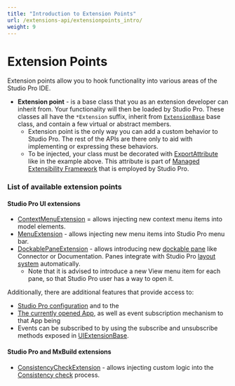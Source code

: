 ```yaml
---
title: "Introduction to Extension Points"
url: /extensions-api/extensionpoints_intro/
weight: 9
---
```


# Extension Points

Extension points allow you to hook functionality into various areas of the Studio Pro IDE.

- **Extension point** - is a base class that you as an extension developer can inherit from. Your functionality will then be loaded by Studio Pro. These classes all have the `*Extension` suffix,
  inherit from [`ExtensionBase`](xref:Mendix.StudioPro.ExtensionsAPI.ExtensionBase) base class, and contain a few virtual or abstract members.
  - Extension point is the only way you can add a custom behavior to Studio Pro. The rest of the APIs are there only to aid with implementing or expressing these behaviors.
  - To be injected, your class must be decorated with [ExportAttribute](https://docs.microsoft.com/en-us/dotnet/api/system.composition.exportattribute?view=dotnet-plat-ext-6.0)
    like in the example above. This attribute is part of [Managed Extensibility Framework](https://docs.microsoft.com/en-us/dotnet/framework/mef/)
    that is employed by Studio Pro.

### List of available extension points

#### Studio Pro UI extensions
- [ContextMenuExtension](xref:Mendix.StudioPro.ExtensionsAPI.UI.Menu.ContextMenuExtension`1) = allows injecting new context menu items into model elements.
- [MenuExtension](xref:Mendix.StudioPro.ExtensionsAPI.UI.Menu.MenuExtension) - allows injecting new menu items into Studio Pro menu bar.
- [DockablePaneExtension](xref:Mendix.StudioPro.ExtensionsAPI.UI.DockablePane.DockablePaneExtension) - allows introducing new
  [dockable pane](https://docs.mendix.com/refguide/studio-pro-overview/#5-dockable-panes) like Connector or Documentation. Panes integrate with Studio Pro
  [layout system](https://docs.mendix.com/refguide/view-menu/#layout-of-panes) automatically.
  - Note that it is advised to introduce a new View menu item for each pane, so that Studio Pro user has a way to open it.

Additionally, there are additional features that provide access to:

- [Studio Pro configuration](xref:Mendix.StudioPro.ExtensionsAPI.ExtensionBase.Configuration) and to the
- [The currently opened App](xref:Mendix.StudioPro.ExtensionsAPI.UI.UIExtensionBase.CurrentApp), as well as event subscription mechanism to that App being
- Events can be subscribed to by using the subscribe and unsubscribe methods exposed in [UIExtensionBase](xref:Mendix.StudioPro.ExtensionsAPI.UI.UIExtensionBase). 

#### Studio Pro and MxBuild extensions
- [ConsistencyCheckExtension](xref:Mendix.StudioPro.ExtensionsAPI.ConsistencyCheck.ConsistencyCheckExtension`1) - allows injecting custom logic into
  the [Consistency check](https://docs.mendix.com/refguide/consistency-errors/) process.